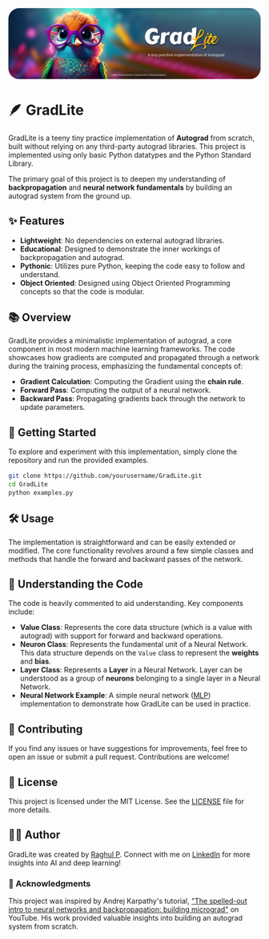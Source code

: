 ![image](./assets/banner.png)

# 🪶 GradLite

GradLite is a teeny tiny practice implementation of **Autograd** from scratch, built without relying on any third-party autograd libraries. This project is implemented using only basic Python datatypes and the Python Standard Library.

The primary goal of this project is to deepen my understanding of **backpropagation** and **neural network fundamentals** by building an autograd system from the ground up.

## ✨ Features

- **Lightweight**: No dependencies on external autograd libraries.
- **Educational**: Designed to demonstrate the inner workings of backpropagation and autograd.
- **Pythonic**: Utilizes pure Python, keeping the code easy to follow and understand.
- **Object Oriented**: Designed using Object Oriented Programming concepts so that the code is modular.

## 📚 Overview

GradLite provides a minimalistic implementation of autograd, a core component in most modern machine learning frameworks. The code showcases how gradients are computed and propagated through a network during the training process, emphasizing the fundamental concepts of:

- **Gradient Calculation**: Computing the Gradient using the **chain rule**.
- **Forward Pass**: Computing the output of a neural network.
- **Backward Pass**: Propagating gradients back through the network to update parameters.

## 🚀 Getting Started

To explore and experiment with this implementation, simply clone the repository and run the provided examples.

```bash
git clone https://github.com/yourusername/GradLite.git
cd GradLite
python examples.py
```

## 🛠️ Usage

The implementation is straightforward and can be easily extended or modified. The core functionality revolves around a few simple classes and methods that handle the forward and backward passes of the network.

## 🧠 Understanding the Code

The code is heavily commented to aid understanding. Key components include:

- **Value Class**: Represents the core data structure (which is a value with autograd) with support for forward and backward operations.
- **Neuron Class**: Represents the fundamental unit of a Neural Network. This data structure depends on the `Value` class to represent the **weights** and **bias**.
- **Layer Class**: Represents a **Layer** in a Neural Network. Layer can be understood as a group of **neurons** belonging to a single layer in a Neural Network.
- **Neural Network Example**: A simple neural network ([MLP](https://en.wikipedia.org/wiki/Multilayer_perceptron)) implementation to demonstrate how GradLite can be used in practice.

## 🤝 Contributing

If you find any issues or have suggestions for improvements, feel free to open an issue or submit a pull request. Contributions are welcome!

## 📄 License

This project is licensed under the MIT License. See the [LICENSE](./LICENSE) file for more details.

## 🧑‍💻 Author

GradLite was created by  [Raghul P](https://github.com/RegalArtifex). Connect with me on [LinkedIn](https://www.linkedin.com/in/raghul-p) for more insights into AI and deep learning!

### 🙏 Acknowledgments

This project was inspired by Andrej Karpathy's tutorial, ["The spelled-out intro to neural networks and backpropagation: building micrograd"](https://www.youtube.com/watch?v=VMj-3S1tku0) on YouTube. His work provided valuable insights into building an autograd system from scratch.
